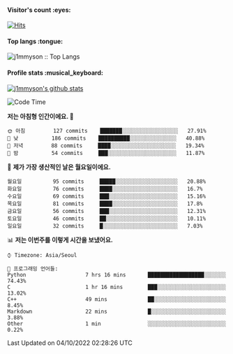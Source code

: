 <h4>Visitor's count :eyes:</h4>

[![Hits](https://hits.seeyoufarm.com/api/count/incr/badge.svg?url=https%3A%2F%2Fgithub.com%2Fj1mmyson&count_bg=%2379C83D&title_bg=%23555555&icon=&icon_color=%23E7E7E7&title=hits&edge_flat=false)](https://hits.seeyoufarm.com)

<h4>Top langs :tongue:</h4>

<p><img src="https://github-readme-stats.vercel.app/api/top-langs/?username=j1mmyson&hide=html&langs_count=8&theme=tokyonight&layout=compact" alt="j1mmyson :: Top Langs" /></p>

<h4>Profile stats :musical_keyboard:</h4>

[![j1mmyson's github stats](https://github-readme-stats.vercel.app/api?username=j1mmyson&show_icons=true&theme=merko&hide=["contribs","issues"])](https://github.com/j1mmyson)

<!--START_SECTION:waka-->
![Code Time](http://img.shields.io/badge/Code%20Time-37%20hrs%2019%20mins-blue)

**저는 아침형 인간이에요. 🐤** 

```text
🌞 아침         127 commits    ███████░░░░░░░░░░░░░░░░░░   27.91% 
🌆 낮　         186 commits    ██████████░░░░░░░░░░░░░░░   40.88% 
🌃 저녁         88 commits     ████░░░░░░░░░░░░░░░░░░░░░   19.34% 
🌙 밤　         54 commits     ███░░░░░░░░░░░░░░░░░░░░░░   11.87%

```
📅 **제가 가장 생산적인 날은 월요일이에요.** 

```text
월요일          95 commits     █████░░░░░░░░░░░░░░░░░░░░   20.88% 
화요일          76 commits     ████░░░░░░░░░░░░░░░░░░░░░   16.7% 
수요일          69 commits     ███░░░░░░░░░░░░░░░░░░░░░░   15.16% 
목요일          81 commits     ████░░░░░░░░░░░░░░░░░░░░░   17.8% 
금요일          56 commits     ███░░░░░░░░░░░░░░░░░░░░░░   12.31% 
토요일          46 commits     ██░░░░░░░░░░░░░░░░░░░░░░░   10.11% 
일요일          32 commits     █░░░░░░░░░░░░░░░░░░░░░░░░   7.03%

```


📊 **저는 이번주를 이렇게 시간을 보냈어요.** 

```text
⌚︎ Timezone: Asia/Seoul

💬 프로그래밍 언어들: 
Python                   7 hrs 16 mins       ██████████████████░░░░░░░   74.43% 
C                        1 hr 16 mins        ███░░░░░░░░░░░░░░░░░░░░░░   13.02% 
C++                      49 mins             ██░░░░░░░░░░░░░░░░░░░░░░░   8.45% 
Markdown                 22 mins             █░░░░░░░░░░░░░░░░░░░░░░░░   3.88% 
Other                    1 min               ░░░░░░░░░░░░░░░░░░░░░░░░░   0.22%

```


 Last Updated on 04/10/2022 02:28:26 UTC
<!--END_SECTION:waka-->
